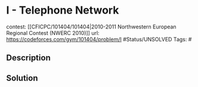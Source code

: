 # I - Telephone Network

contest: [[CFICPC/101404/101404|2010-2011 Northwestern European Regional Contest (NWERC 2010)]]
url: https://codeforces.com/gym/101404/problem/I
#Status/UNSOLVED
Tags: #

## Description

## Solution

